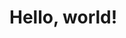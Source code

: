 <!DOCTYPE html>
<html lang="en">
    <head>
       <meta name="viewport" content="width=device-width, initial-scale=1">
       <link href="css/obrazecstili.css" rel="stylesheet"> <!-- Veže komando obrazca ki je v css na stran-->
       <link href="css/stili.css" rel="stylesheet"> <!--Veže still besedila itd. na stran-->
       <meta charset="utf-8">
       <meta http-equiv="X-UA-Compatible" content="IE=edge">
       <!-- Bootstrap -->
       <link href="css/bootstrap.min.css" rel="stylesheet">
       <!-- HTML5 shim and Respond.js for IE8 support of HTML5 elements and media queries -->
       <!-- WARNING: Respond.js doesn't work if you view the page via file:// -->
       <!--[if lt IE 9]>
       <script src="https://oss.maxcdn.com/html5shiv/3.7.2/html5shiv.min.js"></script>
       <script src="https://oss.maxcdn.com/respond/1.4.2/respond.min.js"></script>
       <![endif]-->
       <title>Žani & me spletna stran</title> 
    </head>
    <body>
       <h1>Hello, world!</h1>
       <!-- jQuery (necessary for Bootstrap's JavaScript plugins) -->
       <script src="https://ajax.googleapis.com/ajax/libs/jquery/1.11.2/jquery.min.js"></script>
       <!-- Include all compiled plugins (below), or include individual files as needed -->
       <script src="js/bootstrap.min.js"></script>
    </body>
</html>
